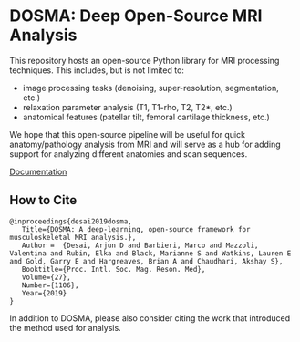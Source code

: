 # DOSMA: Deep Open-Source MRI Analysis

This repository hosts an open-source Python library for MRI processing techniques. This includes, but is not limited to:
- image processing tasks (denoising, super-resolution, segmentation, etc.)
- relaxation parameter analysis (T1, T1-rho, T2, T2*, etc.)
- anatomical features (patellar tilt, femoral cartilage thickness, etc.)

We hope that this open-source pipeline will be useful for quick anatomy/pathology analysis from MRI and will serve as a 
hub for adding support for analyzing different anatomies and scan sequences.

[Documentation](https://ad12.github.io/DOSMA)


## How to Cite
```
@inproceedings{desai2019dosma,
   Title={DOSMA: A deep-learning, open-source framework for musculoskeletal MRI analysis.},
   Author =  {Desai, Arjun D and Barbieri, Marco and Mazzoli, Valentina and Rubin, Elka and Black, Marianne S and Watkins, Lauren E and Gold, Garry E and Hargreaves, Brian A and Chaudhari, Akshay S},
   Booktitle={Proc. Intl. Soc. Mag. Reson. Med},
   Volume={27},
   Number={1106},
   Year={2019}
}
```

In addition to DOSMA, please also consider citing the work that introduced the method used for analysis.